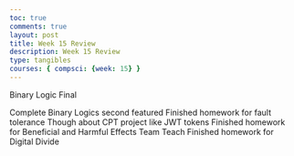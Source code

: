 ```yaml
---
toc: true 
comments: true 
layout: post 
title: Week 15 Review
description: Week 15 Review
type: tangibles
courses: { compsci: {week: 15} } 
---
```



Binary Logic Final

Complete Binary Logics second featured
Finished homework for fault tolerance
Though about CPT project like JWT tokens
Finished homework for Beneficial and Harmful Effects Team Teach
Finished homework for Digital Divide
